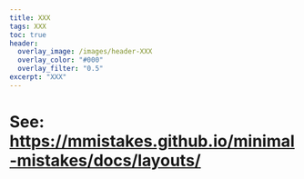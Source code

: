 ```yaml
---
title: XXX
tags: XXX
toc: true
header:
  overlay_image: /images/header-XXX
  overlay_color: "#000"
  overlay_filter: "0.5"
excerpt: "XXX"
---
```


# See: https://mmistakes.github.io/minimal-mistakes/docs/layouts/